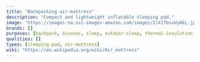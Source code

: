 ```yaml
---
title: "Backpacking air-mattress"
description: "Compact and lightweight inflatable sleeping pad."
image: "https://images-na.ssl-images-amazon.com/images/I/41TbsxUyAkL.jpg"
brands: []
purposes: [backpack, bivouac, sleep, outdoor-sleep, thermal-insulation, ground-insulation]
qualities: []
types: [sleeping-pad, air-mattress]
wiki: "https://en.wikipedia.org/wiki/Air_mattress"
---
```

